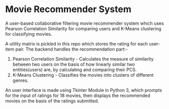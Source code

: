 # Movie Recommender System
A user-based collaborative filtering movie recommender system which uses Pearson Correlation Similarity for comparing users and K-Means clustering for classifying movies.

A utility matrix is pickled in this repo which stores the rating for each user-item pair.
The backend handles the recommendation part:-
  1. Pearson Correlation Similarity - Calculates the measure of similarity between two users on the basis of how linearly
                                      similar two entities(users) are, by calculating and comparing their PCS.
  2. K-Means Clustering - Classifies the movies into clusters of different genres.

An user interface is made using Tkinter Module in Python 3, which prompts for the input of ratings for 18 movies, then displays the recommended movies on the basis of the ratings submitted.


